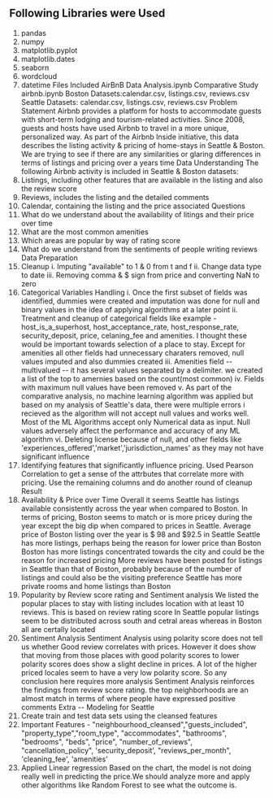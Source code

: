 ## Following Libraries were Used
1.	pandas
2.	numpy
3.	matplotlib.pyplot
4.	matplotlib.dates
5.	seaborn
6.	wordcloud
7.	datetime
Files Included
AirBnB Data Analysis.ipynb Comparative Study airbnb.ipynb
Boston Datasets:calendar.csv, listings.csv, reviews.csv
Seattle Datasets: calendar.csv, listings.csv, reviews.csv
Problem Statement
Airbnb provides a platform for hosts to accommodate guests with short-term lodging and tourism-related activities. Since 2008, guests and hosts have used Airbnb to travel in a more unique, personalized way. As part of the Airbnb Inside initiative, this data describes the listing activity & pricing of home-stays in Seattle & Boston. We are trying to see if there are any similarities or glaring differences in terms of listings and pricing over a years time
Data Understanding
The following Airbnb activity is included in Seattle & Boston datasets:
1.	Listings, including other features that are available in the listing and also the review score
2.	Reviews, includes the listing and the detailed comments
3.	Calendar, containing the listing and the price associated
Questions
1.	What do we understand about the availability of litings and their price over time
2.	What are the most common amenities
3.	Which areas are popular by way of rating score
4.	What do we understand from the sentiments of people writing reviews
Data Preparation
1.	Cleanup
i.	Imputing "available" to 1 & 0 from t and f
ii.	Change data type to date
iii.	Removing comma & $ sign from price and converting NaN to zero
2.	Categorical Variables Handling
i.	Once the first subset of fields was identified, dummies were created and imputation was done for null and binary values in the idea of applying algorithms at a later point
ii.	Treatment and cleanup of categorical fields like example - host_is_a_superhost, host_acceptance_rate, host_response_rate, security_deposit, price, celaning_fee and amenities. I thought these would be important towards selection of a place to stay. Except for amenities all other fields had unnecessary charaters removed, null values imputed and also dummies created
iii.	Amenities field -- multivalued -- it has several values separated by a delimiter. we created a list of the top to amernies based on the count(most common)
iv.	Fields with maximum null values have been removed
v.	As part of the comparative analysis, no machine learning algorithm was applied but based on my analysis of Seattle's data, there were multiple errors i recieved as the algorithm will not accept null values and works well. Most of the ML Algorithms accept only Numerical data as input. Null values adversely affect the performance and accuracy of any ML algorithm
vi.	Deleting license because of null, and other fields like 'experiences_offered','market','jurisdiction_names' as they may not have significant influence
3.	Identifying features that significantly influence pricing. Used Pearson Correlation to get a sense of the attrbutes that correlate more with pricing. Use the remaining columns and do another round of cleanup
Result
1.	Availability & Price over Time Overall it seems Seattle has listings available consistently across the year when compared to Boston. In terms of pricing, Boston seems to match or is more pricey during the year except the big dip when compared to prices in Seattle. Average price of Boston listing over the year is $ 98 and $92.5 in Seattle Seattle has more listings, perhaps being the reason for lower price than Boston Boston has more listings concentrated towards the city and could be the reason for increased pricing More reviews have been posted for listings in Seattle than that of Boston, probably because of the number of listings and could also be the visiting preference Seattle has more private rooms and home listings than Boston
2.	Popularity by Review score rating and Sentiment analysis
We listed the popular places to stay with listing includes location with at least 10 reviews. This is based on review rating score In Seattle popular listings seem to be distributed across south and cetral areas whereas in Boston all are certally located
3.	Sentiment Analysis
Sentiment Analysis using polarity score does not tell us whether Good review correlates with prices. However it does show that moving from those places with good polarity scores to lower polarity scores does show a slight decline in prices. A lot of the higher priced locales seem to have a very low polarity score. So any conclusion here requires more analysis Sentiment Analysis reinforces the findings from review score rating. the top neighborhoods are an almost match in terms of where people have expressed positive comments
Extra --
Modeling for Seattle
1.	Create train and test data sets using the cleansed features
2.	Important Features - "neighbourhood_cleansed","guests_included", "property_type","room_type", "accommodates", "bathrooms", "bedrooms", "beds", "price", "number_of_reviews", "cancellation_policy", 'security_deposit', "reviews_per_month", 'cleaning_fee', 'amenities'
3.	Applied Linear regression Based on the chart, the model is not doing really well in predicting the price.We should analyze more and apply other algorithms like Random Forest to see what the outcome is.


